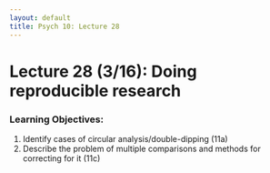 ```yaml
---
layout: default
title: Psych 10: Lecture 28
---
```

# Lecture 28 (3/16): Doing reproducible research

### Learning Objectives:
1. Identify cases of circular analysis/double-dipping (11a)
2. Describe the problem of multiple comparisons and methods for correcting for it (11c)
